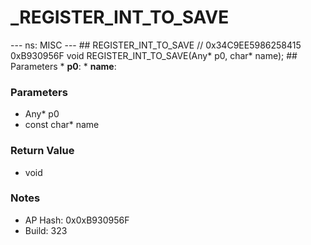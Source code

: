 # _REGISTER_INT_TO_SAVE

--- ns: MISC --- ## REGISTER_INT_TO_SAVE  // 0x34C9EE5986258415 0xB930956F void REGISTER_INT_TO_SAVE(Any* p0, char* name);   ## Parameters * **p0**: * **name**:

### Parameters
* Any* p0
* const char* name

### Return Value
* void

### Notes
* AP Hash: 0x0xB930956F
* Build: 323

